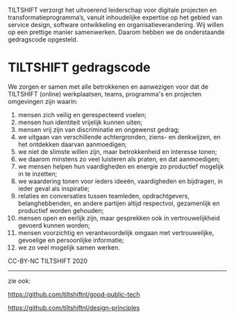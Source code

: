 TILTSHIFT verzorgt het uitvoerend leiderschap voor digitale projecten en transformatieprogramma’s, vanuit inhoudelijke expertise op het gebied van service design, software ontwikkeling en organisatieverandering. Wij willen op een prettige manier samenwerken. Daarom hebben we de onderstaande gedragscode opgesteld.

TILTSHIFT gedragscode
=====================

We zorgen er samen met alle betrokkenen en aanwezigen voor dat de TILTSHIFT (online) werkplaatsen, teams, programma's en projecten omgevingen zijn waarin:

1. mensen zich veilig en gerespecteerd voelen;
2. mensen hun identiteit vrijelijk kunnen uiten;
3. mensen vrij zijn van discriminatie en ongewenst gedrag;
4. we uitgaan van verschillende achtergronden, ziens- en denkwijzen, en het ontdekken daarvan aanmoedigen;
5. we niet de slimste willen zijn, maar betrokkenheid en interesse tonen;
6. we daarom minstens zo veel luisteren als praten, en dat aanmoedigen;
7. we mensen helpen hun vaardigheden en energie zo productief mogelijk in te inzetten;
8. we waardering tonen voor ieders ideeën, vaardigheden en bijdragen, in ieder geval als inspiratie;
9. relaties en conversaties tussen teamleden, opdrachtgevers, belanghebbenden, en andere partijen altijd respectvol, gezamenlijk en productief worden gehouden;
10. mensen open en eerlijk zijn, maar gesprekken ook in vertrouwelijkheid gevoerd kunnen worden;
11. mensen voorzichtig en verantwoordelijk omgaan met vertrouwelijke, gevoelige en persoonlijke informatie;
12. we zo veel mogelijk samen werken.

CC-BY-NC TILTSHIFT 2020

---

zie ook:

https://github.com/tiltshiftnl/good-public-tech

https://github.com/tiltshiftnl/design-principles
